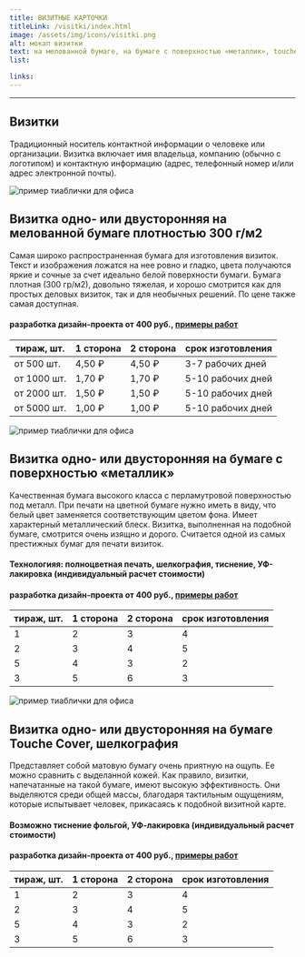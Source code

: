 ```yaml
---
title: ВИЗИТНЫЕ КАРТОЧКИ
titleLink: /visitki/index.html
image: /assets/img/icons/visitki.png
alt: мокап визитки
text: на мелованной бумаге, на бумаге с поверхностью «металлик», touche cover
list:

links:
---
```


---

<article  class="container__flex_center">
<div class="greyBackground greyBackground_H1separatelineP">
	<h1>Визитки</h1>
	<div class="columnsWimageNlinks__linebox">
		<div class="portfolio__list-middle-line"></div>
	</div>
	<p>Традиционный носитель контактной информации о человеке или организации. Визитка включает имя владельца, компанию (обычно с логотипом) и контактную информацию (адрес, телефонный номер и/или адрес электронной почты).</p>
</div>
<div class="outsideAd-post">
<!-- верхнее изображение -->
  <img src="/assets/img/pic/visitkimelovannaya.png" alt="пример тиаблички для офиса" />
  <div class="outsideAd-post__text-container">
  <!-- заголовок -->
    <h1 class="main-title outsideAd-post__heading">Визитка одно- или двусторонняя
на мелованной бумаге плотностью 300 г/м2</h1>
    <!-- абзац -->
    <p class="outsideAd-post__text">
      Самая широко распространенная бумага для изготовления визиток. Текст и изображения ложатся на нее ровно и гладко, цвета получаются яркие и сочные за счет идеально белой поверхности бумаги. Бумага плотная (300 гр/м2), довольно тяжелая, и хорошо смотрится как для простых деловых визиток, так и для необычных решений. По цене также самая доступная.
    </p>
    <!-- цена дизайна с сылкой -->
    <h4 class="outsideAd-post__sub-heading">
      разработка дизайн-проекта от 400 руб.,
      <!-- ссылка -->
      <a class="outsideAd-post__link" href="/portfolio_lists/portfolio_list2/"><span class="important-text">примеры работ</span></a>
    </h4>
  </div>
</div>
<div class="tableContainer">
<table class="darkTable">
<thead>
<tr>
<th>тираж, шт.</th>
<th>1 сторона</th>
<th>2 сторона</th>
<th>срок изготовления</th>
</tr>
</thead>
<tbody>
<tr>
<td>от 500 шт.</td><td>4,50 ₽</td><td>4,50 ₽</td><td>3-7 рабочих дней</td></tr>
<tr>
<td>от 1000 шт.</td><td>1,70 ₽</td><td>1,70 ₽</td><td>5-10 рабочих дней</td></tr>
<tr>
<td>от 2000 шт.</td><td>1,50 ₽</td><td>1,50 ₽</td><td>5-10 рабочих дней</td></tr>
<tr>
<td>от 5000 шт.</td><td>1,00 ₽</td><td>1,00 ₽</td><td>5-10 рабочих дней</td></tr>
</tbody>
</tr>
</table>
</div>
<div class="outsideAd-post">
<!-- верхнее изображение -->
  <img src="/assets/img/pic/visitkametallic.png" alt="пример тиаблички для офиса" />
  <div class="outsideAd-post__text-container">
  <!-- заголовок -->
    <h1 class="main-title outsideAd-post__heading">Визитка одно- или двусторонняя
на бумаге с поверхностью «металлик»</h1>
    <!-- абзац -->
    <p class="outsideAd-post__text">
      Качественная бумага высокого класса с перламутровой поверхностью под металл. При печати на цветной бумаге нужно иметь в виду, что белый цвет заменяется соответствующим цветом фона.  Имеет характерный металлический блеск. Визитка, выполненная на подобной бумаге, смотрится очень изящно и дорого. Считается одной из самых престижных бумаг для печати визиток.
    </p>
		<h4 class="outsideAd-post__sub-heading">Технологияя: полноцветная печать, шелкография, тиснение, УФ-лакировка (индивидуальный расчет стоимости)</h4>
    <!-- цена дизайна с сылкой -->
    <h4>
      разработка дизайн-проекта от 400 руб.,
      <!-- ссылка -->
      <a class="outsideAd-post__link" href="/portfolio_lists/portfolio_list2/"><span class="important-text">примеры работ</span></a>
    </h4>
  </div>
</div>
<div class="tableContainer">
<table class="darkTable">
<thead>
<tr>
<th>тираж, шт.</th>
<th>1 сторона</th>
<th>2 сторона</th>
<th>срок изготовления</th>
</tr>
</thead>
<tbody>
<tr>
<td>1</td><td>2</td><td>3</td><td>4</td></tr>
<tr>
<td>2</td><td>3</td><td>4</td><td>5</td></tr>
<tr>
<td>5</td><td>4</td><td>3</td><td>2</td></tr>
<tr>
<td>3</td><td>5</td><td>6</td><td>3</td></tr>
</tbody>
</tr>
</table>
</div>
<div class="outsideAd-post">
<!-- верхнее изображение -->
  <img src="/assets/img/pic/visitkatouchecover.png" alt="пример тиаблички для офиса" />
  <div class="outsideAd-post__text-container">
  <!-- заголовок -->
    <h1 class="main-title outsideAd-post__heading">Визитка одно- или двусторонняя
на бумаге Touche Cover, шелкография</h1>
    <!-- абзац -->
    <p class="outsideAd-post__text">
      Представляет собой матовую бумагу очень приятную на ощупь. Ее можно сравнить с выделанной кожей. Как правило, визитки, напечатанные на такой бумаге, имеют высокую эффективность. Они выделяются среди общей массы, благодаря тактильным ощущениям, которые испытывает человек, прикасаясь к подобной визитной карте.
    </p>
		<h4 class="outsideAd-post__sub-heading">Возможно тиснение фольгой, УФ-лакировка (индивидуальный расчет стоимости)</h4>
    <!-- цена дизайна с сылкой -->
    <h4>
      разработка дизайн-проекта от 400 руб.,
      <!-- ссылка -->
      <a class="outsideAd-post__link" href="/portfolio_lists/portfolio_list2/"><span class="important-text">примеры работ</span></a>
    </h4>
  </div>
</div>
<div class="tableContainer">
<table class="darkTable">
<thead>
<tr>
<th>тираж, шт.</th>
<th>1 сторона</th>
<th>2 сторона</th>
<th>срок изготовления</th>
</tr>
</thead>
<tbody>
<tr>
<td>1</td><td>2</td><td>3</td><td>4</td></tr>
<tr>
<td>2</td><td>3</td><td>4</td><td>5</td></tr>
<tr>
<td>5</td><td>4</td><td>3</td><td>2</td></tr>
<tr>
<td>3</td><td>5</td><td>6</td><td>3</td></tr>
</tbody>
</tr>
</table>
</div>
</article>
